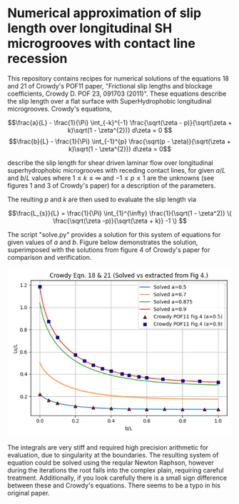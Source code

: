 # Numerical approximation of slip length over longitudinal SH microgrooves with contact line recession 

This repository contains recipes for numerical solutions of the equations 18 and 21 of Crowdy's POF11 paper, "Frictional slip lengths and blockage coefficients, Crowdy D. POF 23, 091703 (2011)". These equations describe the slip length over a flat surface with SuperHydrophobic longitudinal microgrooves. Crowdy's equations,

$$\frac{a}{L} - \frac{1}{\Pi} \int_{-k}^{-1} \frac{\sqrt(\zeta - p)}{\sqrt(\zeta + k)\sqrt(1 - \zeta^{2})} d\zeta = 0 $$
$$\frac{b}{L} - \frac{1}{\Pi} \int_{-1}^{p} \frac{\sqrt(p - \zeta)}{\sqrt(\zeta + k)\sqrt(1 - \zeta^{2})} d\zeta = 0$$

describe the slip length for shear driven laminar flow over longitudinal superhydrophobic microgrooves with receding contact lines, for given $a/L$ and $b/L$ values where $1 \le k \le \infty$ and $-1 \le p \le 1$ are the unknowns (see figures 1 and 3 of Crowdy's paper) for a description of the parameters.

The reulting $p$ and $k$ are then used to evaluate the slip length via

$$\frac{L_{s}}{L} = \frac{1}{\Pi} \int_{1}^{\infty} \frac{1}{\sqrt(1 - \zeta^2)} \( \frac{\sqrt(\zeta -p)}{\sqrt(\zeta + k)} -1 \) $$

The script "solve.py" provides a solution for this system of equations for given values of $a$ and $b$. Figure below demonstrates the solution, superimposed with the solutions from figure 4 of Crowdy's paper for comparison and verification. 

<p align="center">
  <img src="crowdy_solved.png" alt="olution of Crowdy's equations">
</p>

The integrals are very stiff and required high precision arithmetic for evaluation, due to singularity at the boundaries. The resulting system of equation could be solved using the reqular Newton Raphson, however during the iterations the root falls into the complex plain, requiring careful treatment. Additionally, if you look carefully there is a small sign difference between these and Crowdy's equations. There seems to be a typo in his original paper. 
